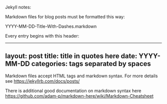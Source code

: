 Jekyll notes:

Markdown files for blog posts must be formatted this way:

YYYY-MM-DD-Title-With-Dashes.markdown

Every entry begins with this header:

---
layout: post
title:  title in quotes here
date:   YYYY-MM-DD
categories: tags separated by spaces
---

Markdown files accept HTML tags and markdown syntax. For more details see https://jekyllrb.com/docs/posts/

There is additional good documentation on markdown syntax here https://github.com/adam-p/markdown-here/wiki/Markdown-Cheatsheet
